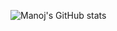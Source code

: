 ![Manoj's GitHub stats](https://github-readme-stats.vercel.app/api?username=Manojkc15&show_icons=true)
